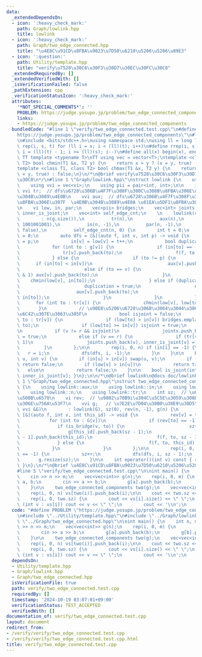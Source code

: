 ```yaml
---
data:
  _extendedDependsOn:
  - icon: ':heavy_check_mark:'
    path: Graph/lowlink.hpp
    title: lowlink
  - icon: ':heavy_check_mark:'
    path: Graph/two_edge_connected.hpp
    title: "\u4E8C\u91CD\u8FBA\u9023\u7D50\u6210\u5206\u5206\u89E3"
  - icon: ':question:'
    path: Utility/template.hpp
    title: "verify\u7528\u30C6\u30F3\u30D7\u30EC\u30FC\u30C8"
  _extendedRequiredBy: []
  _extendedVerifiedWith: []
  _isVerificationFailed: false
  _pathExtension: cpp
  _verificationStatusIcon: ':heavy_check_mark:'
  attributes:
    '*NOT_SPECIAL_COMMENTS*': ''
    PROBLEM: https://judge.yosupo.jp/problem/two_edge_connected_components
    links:
    - https://judge.yosupo.jp/problem/two_edge_connected_components
  bundledCode: "#line 1 \"verify/two_edge_connected.test.cpp\"\n#define PROBLEM \"\
    https://judge.yosupo.jp/problem/two_edge_connected_components\"\n#line 1 \"Utility/template.hpp\"\
    \n#include <bits/stdc++.h>\nusing namespace std;\nusing ll = long long;\n#define\
    \ rep(i, s, t) for (ll i = s; i < (ll)(t); i++)\n#define rrep(i, s, t) for (ll\
    \ i = (ll)(t) - 1; i >= (ll)(s); i--)\n#define all(x) begin(x), end(x)\n\n#define\
    \ TT template <typename T>\nTT using vec = vector<T>;\ntemplate <class T1, class\
    \ T2> bool chmin(T1 &x, T2 y) {\n    return x > y ? (x = y, true) : false;\n}\n\
    template <class T1, class T2> bool chmax(T1 &x, T2 y) {\n    return x < y ? (x\
    \ = y, true) : false;\n}\n/*\n@brief verify\u7528\u30C6\u30F3\u30D7\u30EC\u30FC\
    \u30C8\n*/\n#line 1 \"Graph/lowlink.hpp\"\nstruct lowlink {\n    using vi = vec<int>;\n\
    \    using vvi = vec<vi>;\n    using pii = pair<int, int>;\n\n    int n;\n   \
    \ vvi tr;  // dfs\u6728\u306B\u4F7F\u308F\u308C\u308B\u8FBA\u306E\u307F \u4E0A\
    \u304B\u3089\u4E0B\n    vvi aux;  // dfs\u6728\u306B\u4F7F\u308F\u308C\u306A\u3044\
    \u8FBA\u306E\u307F  \u4E0B\u304B\u3089\u4E0A \u81EA\u5DF1\u8FBA\u3082\u30B3\u30B3\
    \n    vi low, in, par;\n    vec<pii> bridges;\n    vec<int> joints;\n    vec<bool>\
    \ inner_is_joint;\n    vec<int> self_edge_cnt;\n    \n    lowlink(const vvi &g)\n\
    \        : n(g.size()),\n          tr(n),\n          aux(n),\n          low(n,\
    \ 1001001001),\n          in(n, -1),\n          par(n, -1),\n          inner_is_joint(n,\
    \ false),\n          self_edge_cnt(n, 0) {\n        int t = 0;\n        int r\
    \ = 0;\n        auto dfs = [&](auto f, int v, int p) -> void {\n            par[v]\
    \ = p;\n            in[v] = low[v] = t++;\n            bool duplication = false;\n\
    \            for (int to : g[v]) {\n                if (in[to] == -1) {\n    \
    \                tr[v].push_back(to);\n                    f(f, to, v);\n    \
    \            } else {\n                    if (to != p) {\n                  \
    \      if (in[to] < in[v])\n                            aux[v].push_back(to);\n\
    \                        else if (to == v) {\n                            if ((++self_edge_cnt[v])\
    \ & 1) aux[v].push_back(to);\n                        }\n                    \
    \    chmin(low[v], in[to]);\n                    } else if (duplication == false)\n\
    \                        duplication = true;\n                    else {\n   \
    \                     aux[v].push_back(to);\n                        chmin(low[v],\
    \ in[to]);\n                    }\n                }\n            }\n\n      \
    \      for (int to : tr[v]) {\n                chmin(low[v], low[to]);\n     \
    \       }\n            // \u90E8\u5206\u6728\u306B\u3064\u3044\u3066\u3001low/in\u304C\
    \u6C42\u307E\u3063\u305F\n            bool isjoint = false;\n            for (int\
    \ to : tr[v]) {\n                if (low[to] > in[v]) bridges.emplace_back(v,\
    \ to);\n                if (low[to] >= in[v]) isjoint = true;\n            }\n\
    \n            if (v != r && isjoint)\n                joints.push_back(v), inner_is_joint[v]\
    \ = true;\n            else if (v == r) {\n                if (tr[v].size() >\
    \ 1)\n                    joints.push_back(v), inner_is_joint[v] = true;\n   \
    \         }\n        };\n\n        rep(i, 0, n) if (in[i] == -1) {\n         \
    \   r = i;\n            dfs(dfs, i, -1);\n        }\n    }\n\n    bool is_bridge(int\
    \ u, int v) {\n        if (in[u] > in[v]) swap(u, v);\n        if (par[v] != u)\
    \ return false;\n        if (low[v] > in[u])\n            return true;\n     \
    \   else\n            return false;\n    }\n\n    bool is_joint(int v) { return\
    \ inner_is_joint[v]; }\n};\n\n/*\n@brief lowlink\n@docs doc/lowlink.md\n*/\n#line\
    \ 1 \"Graph/two_edge_connected.hpp\"\nstruct two_edge_connected_components : lowlink\
    \ {\n    using lowlink::aux;\n    using lowlink::in;\n    using lowlink::low;\n\
    \    using lowlink::n;\n    using lowlink::tr;\n    int sz;  // \u6210\u5206\u306E\
    \u500B\u6570\n    vi rev;  // \u9802\u70B9i\u304C\u5C5E\u3059\u308B\u6210\u5206\
    \u306E\u756A\u53F7\n    vvi g;   // \u7E2E\u7D04\u30B0\u30E9\u30D5\n    two_edge_connected_components(const\
    \ vvi &G)\n        : lowlink(G), sz(0), rev(n, -1), g(n) {\n        auto dfs =\
    \ [&](auto f, int v, int this_id) -> void {\n            rev[v] = this_id;\n \
    \           for (int to : G[v])\n                if (rev[to] == -1) {\n      \
    \              if (is_bridge(v, to)) {\n                        sz++;\n      \
    \                  g[this_id].push_back(sz - 1);\n                        g[sz\
    \ - 1].push_back(this_id);\n                        f(f, to, sz - 1);\n      \
    \              } else {\n                        f(f, to, this_id);\n        \
    \            }\n                }\n        };\n\n        rep(i, 0, n) if (rev[i]\
    \ == -1) {\n            sz++;\n            dfs(dfs, i, sz - 1);\n        }\n \
    \       g.resize(sz);\n    }\n\n    int operator()(int v) const { return rev[v];\
    \ }\n};\n/*\n@brief \u4E8C\u91CD\u8FBA\u9023\u7D50\u6210\u5206\u5206\u89E3\n*/\n\
    #line 5 \"verify/two_edge_connected.test.cpp\"\n\nint main() {\n    int n, m;\n\
    \    cin >> n >> m;\n    vec<vec<int>> g(n);\n    rep(i, 0, m) {\n        int\
    \ a, b;\n        cin >> a >> b;\n        g[a].push_back(b);\n        g[b].push_back(a);\n\
    \    }\n\n    two_edge_connected_components two(g);\n    vec<vec<int>> vs(two.sz);\n\
    \    rep(i, 0, n) vs[two(i)].push_back(i);\n\n    cout << two.sz << '\\n';\n\n\
    \    rep(i, 0, two.sz) {\n        cout << vs[i].size() << \" \";\n        for\
    \ (int v : vs[i]) cout << v << \" \";\n        cout << '\\n';\n    }\n}\n"
  code: "#define PROBLEM \"https://judge.yosupo.jp/problem/two_edge_connected_components\"\
    \n#include \"../Utility/template.hpp\"\n#include \"../Graph/lowlink.hpp\"\n#include\
    \ \"../Graph/two_edge_connected.hpp\"\n\nint main() {\n    int n, m;\n    cin\
    \ >> n >> m;\n    vec<vec<int>> g(n);\n    rep(i, 0, m) {\n        int a, b;\n\
    \        cin >> a >> b;\n        g[a].push_back(b);\n        g[b].push_back(a);\n\
    \    }\n\n    two_edge_connected_components two(g);\n    vec<vec<int>> vs(two.sz);\n\
    \    rep(i, 0, n) vs[two(i)].push_back(i);\n\n    cout << two.sz << '\\n';\n\n\
    \    rep(i, 0, two.sz) {\n        cout << vs[i].size() << \" \";\n        for\
    \ (int v : vs[i]) cout << v << \" \";\n        cout << '\\n';\n    }\n}"
  dependsOn:
  - Utility/template.hpp
  - Graph/lowlink.hpp
  - Graph/two_edge_connected.hpp
  isVerificationFile: true
  path: verify/two_edge_connected.test.cpp
  requiredBy: []
  timestamp: '2024-10-19 03:07:01+09:00'
  verificationStatus: TEST_ACCEPTED
  verifiedWith: []
documentation_of: verify/two_edge_connected.test.cpp
layout: document
redirect_from:
- /verify/verify/two_edge_connected.test.cpp
- /verify/verify/two_edge_connected.test.cpp.html
title: verify/two_edge_connected.test.cpp
---
```

